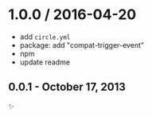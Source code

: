 
1.0.0 / 2016-04-20
==================

  * add `circle.yml`
  * package: add "compat-trigger-event"
  * npm
  * update readme

0.0.1 - October 17, 2013
------------------------
:sparkles: